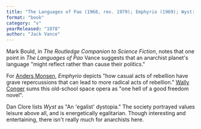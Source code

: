 ```yaml
---
title: "The Languages of Pao (1968, rev. 1979); Emphyrio (1969); Wyst: Alastor 1716 (1978)"
format: "book"
category: "v"
yearReleased: "1978"
author: "Jack Vance"
---
```

Mark Bould, in _The Routledge Companion to Science Fiction_, notes that one point in _The Languages of Pao_ Vance suggests that an anarchist planet's language "might reflect rather than cause their politics."

For <a href="http://www.andersmonsen.com/50-works-of-fiction-libertarians-should-read/"> Anders Monsen</a>, _Emphyrio_ depicts "how casual acts of rebellion have  grave repercussions that can lead to more radical acts of rebellion." <a href="https://wconger.liberty.me/top-10-sci-fi-liberty-novels-you-probably-havent-read/"> Wally Conger</a> sums this old-school space opera as "one hell of a good freedom  novel".

Dan Clore lists _Wyst_ as "An 'egalist'  dystopia." The society  portrayed values leisure above all, and is energetically egalitarian. Though  interesting and entertaining, there isn't really much for anarchists here.
